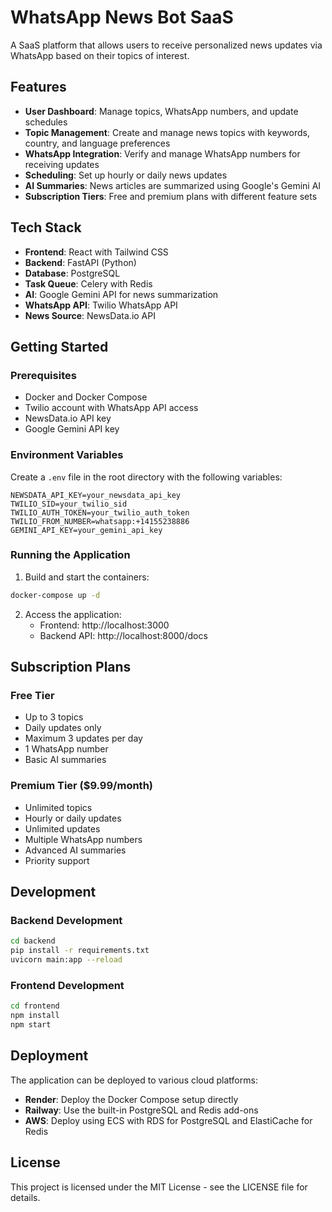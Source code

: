 # WhatsApp News Bot SaaS

A SaaS platform that allows users to receive personalized news updates via WhatsApp based on their topics of interest.

## Features

- **User Dashboard**: Manage topics, WhatsApp numbers, and update schedules
- **Topic Management**: Create and manage news topics with keywords, country, and language preferences
- **WhatsApp Integration**: Verify and manage WhatsApp numbers for receiving updates
- **Scheduling**: Set up hourly or daily news updates
- **AI Summaries**: News articles are summarized using Google's Gemini AI
- **Subscription Tiers**: Free and premium plans with different feature sets

## Tech Stack

- **Frontend**: React with Tailwind CSS
- **Backend**: FastAPI (Python)
- **Database**: PostgreSQL
- **Task Queue**: Celery with Redis
- **AI**: Google Gemini API for news summarization
- **WhatsApp API**: Twilio WhatsApp API
- **News Source**: NewsData.io API

## Getting Started

### Prerequisites

- Docker and Docker Compose
- Twilio account with WhatsApp API access
- NewsData.io API key
- Google Gemini API key

### Environment Variables

Create a `.env` file in the root directory with the following variables:

```
NEWSDATA_API_KEY=your_newsdata_api_key
TWILIO_SID=your_twilio_sid
TWILIO_AUTH_TOKEN=your_twilio_auth_token
TWILIO_FROM_NUMBER=whatsapp:+14155238886
GEMINI_API_KEY=your_gemini_api_key
```

### Running the Application

1. Build and start the containers:

```bash
docker-compose up -d
```

2. Access the application:
   - Frontend: http://localhost:3000
   - Backend API: http://localhost:8000/docs

## Subscription Plans

### Free Tier
- Up to 3 topics
- Daily updates only
- Maximum 3 updates per day
- 1 WhatsApp number
- Basic AI summaries

### Premium Tier ($9.99/month)
- Unlimited topics
- Hourly or daily updates
- Unlimited updates
- Multiple WhatsApp numbers
- Advanced AI summaries
- Priority support

## Development

### Backend Development

```bash
cd backend
pip install -r requirements.txt
uvicorn main:app --reload
```

### Frontend Development

```bash
cd frontend
npm install
npm start
```

## Deployment

The application can be deployed to various cloud platforms:

- **Render**: Deploy the Docker Compose setup directly
- **Railway**: Use the built-in PostgreSQL and Redis add-ons
- **AWS**: Deploy using ECS with RDS for PostgreSQL and ElastiCache for Redis

## License

This project is licensed under the MIT License - see the LICENSE file for details.
